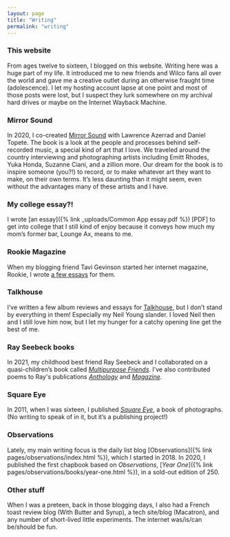 ```yaml
---
layout: page
title: "Writing"
permalink: "writing"
---
```


### This website
From ages twelve to sixteen, I blogged on this website. Writing here was a huge part of my life. It introduced me to new friends and Wilco fans all over the world and gave me a creative outlet during an otherwise fraught time (adolescence). I let my hosting account lapse at one point and most of those posts were lost, but I suspect they lurk somewhere on my archival hard drives or maybe on the Internet Wayback Machine.

### Mirror Sound
In 2020, I co-created [Mirror Sound](https://mirrorsoundbook.com) with Lawrence Azerrad and Daniel Topete. The book is a look at the people and processes behind self-recorded music, a special kind of art that I love. We traveled around the country interviewing and photographing artists including Emitt Rhodes, Yuka Honda, Suzanne Ciani, and a zillion more. Our dream for the book is to inspire someone (you?!) to record, or to make whatever art they want to make, on their own terms. It’s less daunting than it might seem, even without the advantages many of these artists and I have.

### My college essay?!
I wrote [an essay]({% link _uploads/Common App essay.pdf %}) [PDF] to get into college that I still kind of enjoy because it conveys how much my mom’s former bar, Lounge Ax, means to me.

### Rookie Magazine
When my blogging friend Tavi Gevinson started her internet magazine, Rookie, I wrote [a few essays](https://www.rookiemag.com/author/spencertweedy/) for them.

### Talkhouse
I’ve written a few album reviews and essays for [Talkhouse](https://www.talkhouse.com/artist/spencer-tweedy/), but I don’t stand by everything in them! Especially my Neil Young slander. I loved Neil then and I still love him now, but I let my hunger for a catchy opening line get the best of me.

### Ray Seebeck books
In 2021, my childhood best friend Ray Seebeck and I collaborated on a quasi-children’s book called [*Multipurpose Friends*](https://www.blurb.com/b/10647584-multipurpose-friends). I’ve also contributed poems to Ray's publications [*Anthology*](https://www.amazon.com/dp/B09RM8GCDS?ref_=pe_3052080_397514860) and [*Magazine*](https://magazinethemagazine.wordpress.com/).

### Square Eye
In 2011, when I was sixteen, I published [*Square Eye*](https://www.blurb.com/b/2115788-square-eye), a book of photographs. (No writing to speak of in it, but it’s a publishing project!)

### Observations
Lately, my main writing focus is the daily list blog [Observations]({% link pages/observations/index.html %}), which I started in 2018. In 2020, I published the first chapbook based on *Observations*, [*Year One*]({% link pages/observations/books/year-one.html %}), in a sold-out edition of 250.

### Other stuff
When I was a preteen, back in those blogging days, I also had a French toast review blog (With Butter and Syrup), a tech site/blog (Macatron), and any number of short-lived little experiments. The internet was/is/can be/should be fun.
